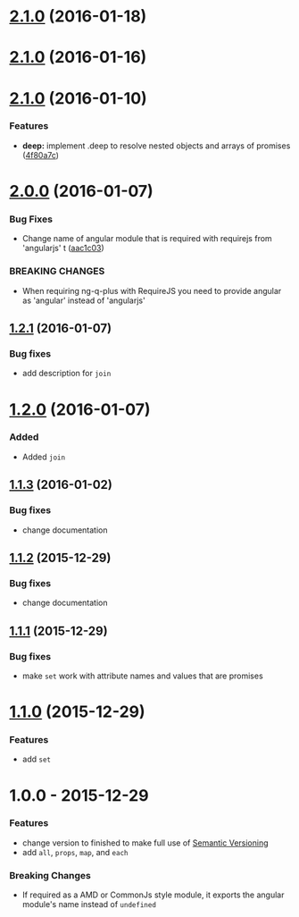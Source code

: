 <a name="2.1.0"></a>
# [2.1.0](https://github.com/dbartholomae/ng-q-plus/compare/v2.1.0...v2.1.0) (2016-01-18)




<a name="2.1.0"></a>
# [2.1.0](https://github.com/dbartholomae/ng-q-plus/compare/v2.1.0...v2.1.0) (2016-01-16)




<a name="2.1.0"></a>
# [2.1.0](https://github.com/dbartholomae/ng-q-plus/compare/v2.0.0...v2.1.0) (2016-01-10)


### Features

* **deep:** implement .deep to resolve nested objects and arrays of promises ([4f80a7c](https://github.com/dbartholomae/ng-q-plus/commit/4f80a7c))



<a name="2.0.0"></a>
# [2.0.0](https://github.com/dbartholomae/ng-q-plus/compare/v1.2.1...v2.0.0) (2016-01-07)


### Bug Fixes

* Change name of angular module that is required with requirejs from 'angularjs' t ([aac1c03](https://github.com/dbartholomae/ng-q-plus/commit/aac1c03))


### BREAKING CHANGES

* When requiring ng-q-plus with RequireJS you need to provide angular as 'angular' instead of 'angularjs'



<a name="1.2.1"></a>
## [1.2.1](https://github.com/dbartholomae/ngQplus/compare/1.2.0...1.2.1) (2016-01-07)
### Bug fixes
* add description for `join`

<a name="1.2.0"></a>
# [1.2.0](https://github.com/dbartholomae/ngQplus/compare/1.1.3...1.2.0) (2016-01-07)
### Added
- Added `join`

<a name="1.1.3"></a>
## [1.1.3](https://github.com/dbartholomae/ngQplus/compare/1.1.2...1.1.3) (2016-01-02)
### Bug fixes
* change documentation

<a name="1.1.2"></a>
## [1.1.2](https://github.com/dbartholomae/ngQplus/compare/1.1.1...1.1.2) (2015-12-29)
### Bug fixes
* change documentation

<a name="1.1.1"></a>
## [1.1.1](https://github.com/dbartholomae/ngQplus/compare/1.1.0...1.1.1) (2015-12-29)
### Bug fixes
* make `set` work with attribute names and values that are promises

<a name="1.1.0"></a>
# [1.1.0](https://github.com/dbartholomae/ngQplus/compare/1.0.0...1.1.0) (2015-12-29)
### Features
* add `set`

<a name="1.0.0"></a>
# 1.0.0 - 2015-12-29
### Features
* change version to finished to make full use of [Semantic Versioning](http://semver.org/)
* add `all`, `props`, `map`, and `each`

### Breaking Changes
* If required as a AMD or CommonJs style module, it exports the angular module's name instead of `undefined`
